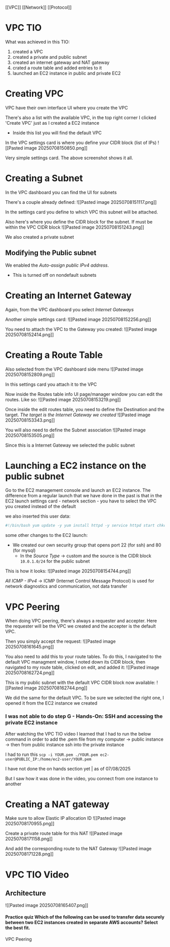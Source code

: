 [[VPC]] [[Network]] [[Protocol]]

# VPC TIO
What was achieved in this TIO:
1) created a VPC
2) created a private and public subnet
3) created an internet gateway and NAT gateway 
4) crated a route table and added entries to it 
5) launched an EC2 instance in public and private EC2

# Creating VPC
VPC have their own interface UI where you create the VPC 

There's also a list with the available VPC, in the top right corner I clicked 'Create VPC' just as I created a EC2 instance
- Inside this list you will find the default VPC 

In the VPC settings card is where you define your CIDR block (list of IPs)
![[Pasted image 20250708150850.png]]


Very simple settings card. The above screenshot shows it all. 

# Creating a Subnet 
In the VPC dashboard you can find the UI for subnets 

There's a couple already defined:
![[Pasted image 20250708151117.png]]

In the settings card you define to which VPC this subnet will be attached. 

Also here's where you define the CIDR block for the subnet. If must be within the VPC CIDR block
![[Pasted image 20250708151243.png]]

We also created a private subnet

## Modifying the Public subnet
We enabled the *Auto-assign public IPv4 address*.
- This is turned off on nondefault subnets 

# Creating an Internet Gateway
Again, from the VPC dashboard you select *Internet Gateways*

Another simple settings card:
![[Pasted image 20250708152256.png]]

You need to attach the VPC to the Gateway you created:
![[Pasted image 20250708152414.png]]

# Creating a Route Table
Also selected from the VPC dashboard side menu
![[Pasted image 20250708152809.png]]

In this settings card you attach it to the VPC 

Now inside the Routes table info UI page/manager window you can edit the routes. Like so:
![[Pasted image 20250708153219.png]]

Once inside the edit routes table, you need to define the Destination and the target. *The target is the Internet Gateway we created*
![[Pasted image 20250708153343.png]]

You will also need to define the Subnet association
![[Pasted image 20250708153505.png]]

Since this is a Internet Gateway we selected the public subnet 

# Launching a EC2 instance on the public subnet

Go to the EC2 management console and launch an EC2 instance. The difference from a regular launch that we have done in the past is that in the EC2 launch settings card - network section - you have to select the VPC you created instead of the default 

we also inserted this user data:
```bash
#!/bin/bash yum update -y yum install httpd -y service httpd start chkconfig httpd on IP_ADDR=$(TOKEN=`curl -X PUT "http://169.254.169.254/latest/api/token" -H "X-aws-ec2-metadata-token-ttl-seconds: 21600"` \ && curl -H "X-aws-ec2-metadata-token: $TOKEN" -v http://169.254.169.254/latest/meta-data/public-ipv4) echo "ASG instance with IP $IP_ADDR" > /var/www/html/index.html
```

some other changes to the EC2 launch:
- We created our own security group that opens port 22 (for ssh) and 80 (for mysql)
	- In the *Source Type* -> custom and the source is the CIDR block `10.0.1.0/24` for the public subnet

This is how it looks:
![[Pasted image 20250708154744.png]]

*All ICMP - IPv4* -> ICMP (Internet Control Message Protocol) is used for network diagnostics and communication, not data transfer

# VPC Peering
When doing VPC peering, there's always a requester and accepter. Here the requester will be the VPC we created and the accepter is the default VPC.

Then you simply accept the request:
![[Pasted image 20250708161645.png]]

You also need to add this to your route tables. To do this, I navigated to the default VPC managment window, I noted down its CIDR block, then navigated to my route table, clicked on edit, and added it:
![[Pasted image 20250708162724.png]]

This is my public subnet with the default VPC CIDR block now available:
![[Pasted image 20250708162744.png]]

We did the same for the default VPC. To be sure we selected the right one, I opened it from the EC2 instance we created 

### I was not able to do step G - Hands-On: SSH and accessing the private EC2 instance
After watching the VPC TIO video I learned that I had to run the below command in order to add the .pem file from my computer -> public instance -> then from public instance ssh into the private instance

I had to run this 
`scp -i YOUR.pem ./YOUR.pem ec2-user@PUBLIC_IP:/home/ec2-user/YOUR.pem`

I have not done the on hands section yet | as of 07/08/2025

But I saw how it was done in the video, you connect from one instance to another 

# Creating a NAT gateway
Make sure to allow Elastic IP allocation ID 
![[Pasted image 20250708170955.png]]

Create a private route table for this NAT 
![[Pasted image 20250708171158.png]]

And add the corresponding route to the NAT Gateway
![[Pasted image 20250708171228.png]]


# VPC TIO Video 
## Architecture
![[Pasted image 20250708165407.png]]



#### Practice quiz Which of the following can be used to transfer data securely between two EC2 instances created in separate AWS accounts? Select the best fit.
VPC Peering

